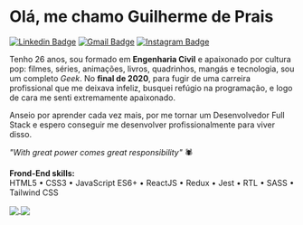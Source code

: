 # Olá, me chamo Guilherme de Prais

[![Linkedin Badge](https://img.shields.io/badge/-Linkedin-6633cc?style=flat-square&logo=Linkedin&logoColor=white&color=black&link=https://www.linkedin.com/in/guilherme-de-prais/)](https://www.linkedin.com/in/guilherme-de-prais/)
[![Gmail Badge](https://img.shields.io/badge/-Gmail-c14438?style=flat-square&logo=Gmail&logoColor=white&color=black&link=mailto:guilherme.prais@gmail.com)](mailto:guilherme.prais@gmail.com)
[![Instagram Badge](https://img.shields.io/badge/-Instragram-6633cc?style=flat-square&logo=Instagram&logoColor=white&color=black&link=https://www.instagram.com/guiprais/)](https://www.instagram.com/guiprais/)

Tenho 26 anos, sou formado em **Engenharia Civil** e apaixonado por cultura pop: filmes, séries, animações, livros, quadrinhos, mangás e tecnologia, sou um completo *Geek*. No **final de 2020**, para fugir de uma carreira profissional que me deixava infeliz, busquei refúgio na programação, e logo de cara me senti extremamente apaixonado. 

Anseio por aprender cada vez mais, por me tornar um Desenvolvedor Full Stack e espero conseguir me desenvolver profissionalmente para viver disso.

*"With great power comes great responsibility"* 🕷️

**Frond-End skills:**  
HTML5 • CSS3 • JavaScript ES6+ • ReactJS • Redux • Jest • RTL • SASS • Tailwind CSS

<a href="https://github.com/guiprais?tab=repositories">
  <img align="center" src="https://github-readme-stats.vercel.app/api?username=guiprais&hide=issues&count_private=true&show_icons=true&theme=midnight-purple&hide_border=true" />
</a>
<a href="">
  <img align="center" src="https://github-readme-stats.vercel.app/api/top-langs/?username=guiprais&layout=compact&langs_count=6&theme=midnight-purple&hide_border=true" />
</a>
